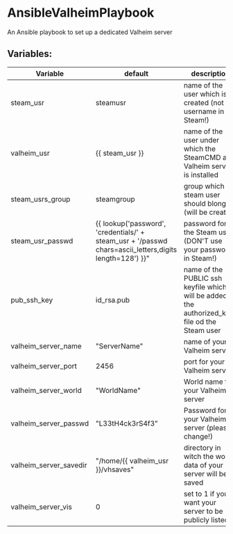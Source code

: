 # AnsibleValheimPlaybook
An Ansible playbook to set up a dedicated Valheim server

## Variables:
| Variable | default | description |
|---|---|---|
| steam_usr | steamusr | name of the user which is created (not the username in Steam!) |
| valheim_usr | {{ steam_usr }} | name of the user under which the SteamCMD and Valheim server is installed |
| steam_usrs_group | steamgroup | group which the steam user should blong to (will be created) | 
| steam_usr_passwd | {{ lookup('password', 'credentials/' + steam_usr + '/passwd chars=ascii_letters,digits length=128') }}" | password for the Steam user (DON'T use your password in Steam!) |
| pub_ssh_key | id_rsa.pub | name of the PUBLIC ssh keyfile which will be added to the authorized_keys file od the Steam user  |
| valheim_server_name | "ServerName" | name of your Valheim server |
| valheim_server_port | 2456 | port for your Valheim server |
| valheim_server_world | "WorldName" | World name for your Valheim server |
| valheim_server_passwd | "L33tH4ck3rS4f3" | Password for your Valheim server (please change!) |
| valheim_server_savedir | "/home/{{ valheim_usr }}/vhsaves" | directory in witch the world data of your server will be saved |
| valheim_server_vis | 0 | set to 1 if you want your server to be publicly listed |
